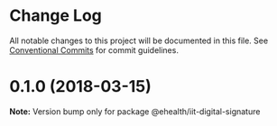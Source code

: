 # Change Log

All notable changes to this project will be documented in this file.
See [Conventional Commits](https://conventionalcommits.org) for commit guidelines.

<a name="0.1.0"></a>
# 0.1.0 (2018-03-15)




**Note:** Version bump only for package @ehealth/iit-digital-signature
